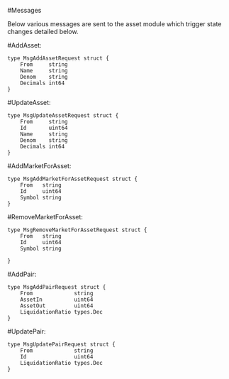 #Messages

Below various messages are sent to the asset module which trigger state changes detailed below.

#AddAsset:

	type MsgAddAssetRequest struct {
		From     string
		Name     string
		Denom    string
		Decimals int64
	}
	
#UpdateAsset:	

	type MsgUpdateAssetRequest struct {
		From     string
		Id       uint64
		Name     string
		Denom    string
		Decimals int64
	}
	
#AddMarketForAsset:
	
	type MsgAddMarketForAssetRequest struct {
		From   string
		Id     uint64
		Symbol string
	}
	
#RemoveMarketForAsset:

	type MsgRemoveMarketForAssetRequest struct {
		From   string
		Id     uint64
		Symbol string
	
	}

#AddPair:

	type MsgAddPairRequest struct {
		From             string
		AssetIn          uint64
		AssetOut         uint64
		LiquidationRatio types.Dec
	}

#UpdatePair:

	type MsgUpdatePairRequest struct {
		From             string
		Id               uint64
		LiquidationRatio types.Dec
	}



